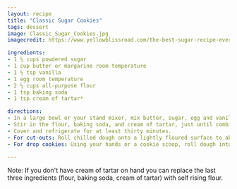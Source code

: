 ```yaml
---
layout: recipe
title: "Classic Sugar Cookies"
tags: dessert
image: Classic_Sugar_Cookies.jpg
imagecredit: https://www.yellowblissroad.com/the-best-sugar-recipe-ever/

ingredients:
- 1 ½ cups powdered sugar
- 1 cup butter or margarine room temperature
- 1 ½ tsp vanilla
- 1 egg room temperature
- 2 ½ cups all-purpose flour
- 1 tsp baking soda
- 1 tsp cream of tartar*

directions:
- In a large bowl or your stand mixer, mix butter, sugar, egg and vanilla.
- Stir in the flour, baking soda, and cream of tartar, just until combined.
- Cover and refrigerate for at least thirty minutes.
- For cut-outs: Roll chilled dough onto a lightly floured surface to about 1/4 inch thick. Cut out desired shapes and place 2" apart on an ungreased cookie sheet. Bake in a preheated 375 degree oven for 7-8 minutes. Allow to cool a couple of minutes before transferring to a wire rack to cool completely.
- For drop cookies: Using your hands or a cookie scoop, roll dough into two inch balls. Roll in granulated sugar or dip in sprinkles (optional) and place on a cookie sheet about 2-inches apart. Press down lightly with the palm of your hand. Bake in a preheated 375 degree oven for 7-8 minutes. Allow to cool a couple of minutes before transferring to a wire rack to cool completely. Frost with your favorite icing recipe.

---
```

Note: If you don't have cream of tartar on hand you can replace the last three ingredients (flour, baking soda, cream of tartar) with self rising flour.
